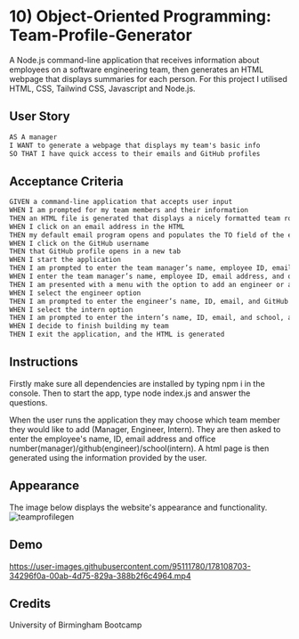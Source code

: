 # 10) Object-Oriented Programming: Team-Profile-Generator
A Node.js command-line application that receives information about employees on a software engineering team, then generates an HTML webpage that displays summaries for each person. For this project I utilised HTML, CSS, Tailwind CSS, Javascript and Node.js.

## User Story

```md
AS A manager
I WANT to generate a webpage that displays my team's basic info
SO THAT I have quick access to their emails and GitHub profiles
```

## Acceptance Criteria
```md
GIVEN a command-line application that accepts user input
WHEN I am prompted for my team members and their information
THEN an HTML file is generated that displays a nicely formatted team roster based on user input
WHEN I click on an email address in the HTML
THEN my default email program opens and populates the TO field of the email with the address
WHEN I click on the GitHub username
THEN that GitHub profile opens in a new tab
WHEN I start the application
THEN I am prompted to enter the team manager’s name, employee ID, email address, and office number
WHEN I enter the team manager’s name, employee ID, email address, and office number
THEN I am presented with a menu with the option to add an engineer or an intern or to finish building my team
WHEN I select the engineer option
THEN I am prompted to enter the engineer’s name, ID, email, and GitHub username, and I am taken back to the menu
WHEN I select the intern option
THEN I am prompted to enter the intern’s name, ID, email, and school, and I am taken back to the menu
WHEN I decide to finish building my team
THEN I exit the application, and the HTML is generated
```
## Instructions
Firstly make sure all dependencies are installed by typing npm i in the console.
Then to start the app, type node index.js and answer the questions.

When the user runs the application they may choose which team member they would like to add (Manager, Engineer, Intern). They are then asked to enter the employee's name, ID, email address and office number(manager)/github(engineer)/school(intern). A html page is then generated using the information provided by the user.

## Appearance
The image below displays the website's appearance and functionality.
![teamprofilegen](https://user-images.githubusercontent.com/95111780/178106289-70dcfa9d-eb2b-4e18-be9a-b542d3636d3e.PNG)

## Demo


https://user-images.githubusercontent.com/95111780/178108703-34296f0a-00ab-4d75-829a-388b2f6c4964.mp4



## Credits
University of Birmingham Bootcamp

